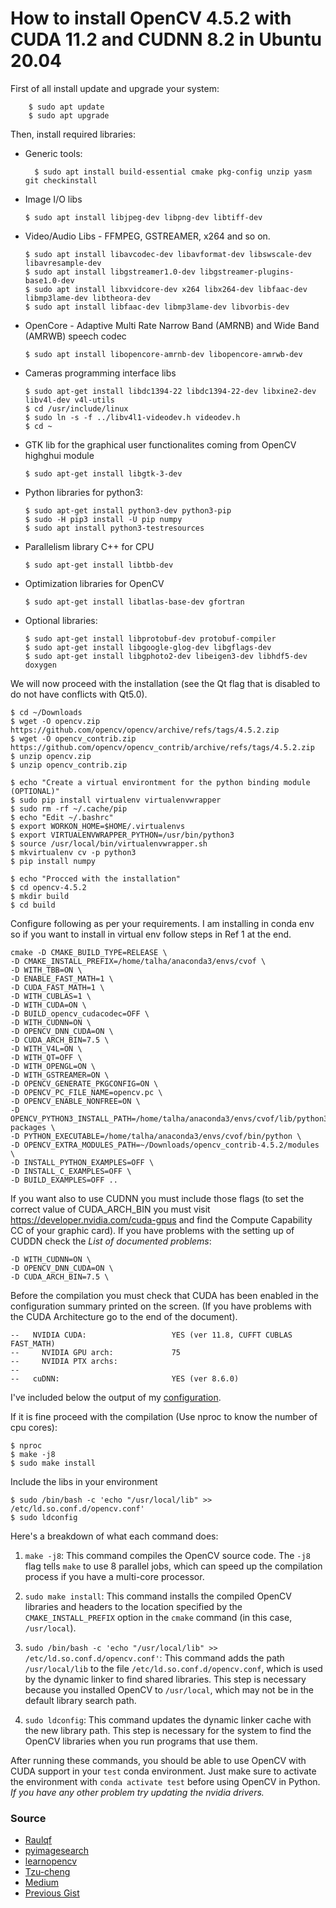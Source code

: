 # How to install OpenCV 4.5.2 with CUDA 11.2 and CUDNN 8.2 in Ubuntu 20.04

First of all install update and upgrade your system:
    
        $ sudo apt update
        $ sudo apt upgrade
   
    
Then, install required libraries:

* Generic tools:

        $ sudo apt install build-essential cmake pkg-config unzip yasm git checkinstall
    
* Image I/O libs
    ``` 
    $ sudo apt install libjpeg-dev libpng-dev libtiff-dev
    ``` 
* Video/Audio Libs - FFMPEG, GSTREAMER, x264 and so on.
    ```
    $ sudo apt install libavcodec-dev libavformat-dev libswscale-dev libavresample-dev
    $ sudo apt install libgstreamer1.0-dev libgstreamer-plugins-base1.0-dev
    $ sudo apt install libxvidcore-dev x264 libx264-dev libfaac-dev libmp3lame-dev libtheora-dev 
    $ sudo apt install libfaac-dev libmp3lame-dev libvorbis-dev
    ```
* OpenCore - Adaptive Multi Rate Narrow Band (AMRNB) and Wide Band (AMRWB) speech codec
    ```
    $ sudo apt install libopencore-amrnb-dev libopencore-amrwb-dev
    ```
    
* Cameras programming interface libs
    ```
    $ sudo apt-get install libdc1394-22 libdc1394-22-dev libxine2-dev libv4l-dev v4l-utils
    $ cd /usr/include/linux
    $ sudo ln -s -f ../libv4l1-videodev.h videodev.h
    $ cd ~
    ```

* GTK lib for the graphical user functionalites coming from OpenCV highghui module 
    ```
    $ sudo apt-get install libgtk-3-dev
    ```
* Python libraries for python3:
    ```
    $ sudo apt-get install python3-dev python3-pip
    $ sudo -H pip3 install -U pip numpy
    $ sudo apt install python3-testresources
    ```
* Parallelism library C++ for CPU
    ```
    $ sudo apt-get install libtbb-dev
    ```
* Optimization libraries for OpenCV
    ```
    $ sudo apt-get install libatlas-base-dev gfortran
    ```
* Optional libraries:
    ```
    $ sudo apt-get install libprotobuf-dev protobuf-compiler
    $ sudo apt-get install libgoogle-glog-dev libgflags-dev
    $ sudo apt-get install libgphoto2-dev libeigen3-dev libhdf5-dev doxygen
    ```

We will now proceed with the installation (see the Qt flag that is disabled to do not have conflicts with Qt5.0).

    $ cd ~/Downloads
    $ wget -O opencv.zip https://github.com/opencv/opencv/archive/refs/tags/4.5.2.zip
    $ wget -O opencv_contrib.zip https://github.com/opencv/opencv_contrib/archive/refs/tags/4.5.2.zip
    $ unzip opencv.zip
    $ unzip opencv_contrib.zip
    
    $ echo "Create a virtual environtment for the python binding module (OPTIONAL)"
    $ sudo pip install virtualenv virtualenvwrapper
    $ sudo rm -rf ~/.cache/pip
    $ echo "Edit ~/.bashrc"
    $ export WORKON_HOME=$HOME/.virtualenvs
    $ export VIRTUALENVWRAPPER_PYTHON=/usr/bin/python3
    $ source /usr/local/bin/virtualenvwrapper.sh
    $ mkvirtualenv cv -p python3
    $ pip install numpy
    
    $ echo "Procced with the installation"
    $ cd opencv-4.5.2
    $ mkdir build
    $ cd build
Configure following as per your requirements. I am installing in conda env so if you want to install in virtual env follow steps in Ref 1 at the end.
```
cmake -D CMAKE_BUILD_TYPE=RELEASE \
-D CMAKE_INSTALL_PREFIX=/home/talha/anaconda3/envs/cvof \
-D WITH_TBB=ON \
-D ENABLE_FAST_MATH=1 \
-D CUDA_FAST_MATH=1 \
-D WITH_CUBLAS=1 \
-D WITH_CUDA=ON \
-D BUILD_opencv_cudacodec=OFF \
-D WITH_CUDNN=ON \
-D OPENCV_DNN_CUDA=ON \
-D CUDA_ARCH_BIN=7.5 \
-D WITH_V4L=ON \
-D WITH_QT=OFF \
-D WITH_OPENGL=ON \
-D WITH_GSTREAMER=ON \
-D OPENCV_GENERATE_PKGCONFIG=ON \
-D OPENCV_PC_FILE_NAME=opencv.pc \
-D OPENCV_ENABLE_NONFREE=ON \
-D OPENCV_PYTHON3_INSTALL_PATH=/home/talha/anaconda3/envs/cvof/lib/python3.8/site-packages \
-D PYTHON_EXECUTABLE=/home/talha/anaconda3/envs/cvof/bin/python \
-D OPENCV_EXTRA_MODULES_PATH=~/Downloads/opencv_contrib-4.5.2/modules \
-D INSTALL_PYTHON_EXAMPLES=OFF \
-D INSTALL_C_EXAMPLES=OFF \
-D BUILD_EXAMPLES=OFF ..
```

    
If you want also to use CUDNN you must include those flags (to set the correct value of CUDA_ARCH_BIN you must visit https://developer.nvidia.com/cuda-gpus and find the Compute Capability CC of your graphic card). If you have problems with the setting up of CUDDN check the *List of documented problems*:

	-D WITH_CUDNN=ON \
	-D OPENCV_DNN_CUDA=ON \
	-D CUDA_ARCH_BIN=7.5 \

Before the compilation you must check that CUDA has been enabled in the configuration summary printed on the screen. (If you have problems with the CUDA Architecture go to the end of the document).

```
--   NVIDIA CUDA:                   YES (ver 11.8, CUFFT CUBLAS FAST_MATH)
--     NVIDIA GPU arch:             75
--     NVIDIA PTX archs:
-- 
--   cuDNN:                         YES (ver 8.6.0)

```

I've included below the output of my [configuration](#configuration-information).

If it is fine proceed with the compilation (Use nproc to know the number of cpu cores):
    
    $ nproc
    $ make -j8
    $ sudo make install

Include the libs in your environment    
    
    $ sudo /bin/bash -c 'echo "/usr/local/lib" >> /etc/ld.so.conf.d/opencv.conf'
    $ sudo ldconfig

 Here's a breakdown of what each command does:

1. `make -j8`: This command compiles the OpenCV source code. The `-j8` flag tells `make` to use 8 parallel jobs, which can speed up the compilation process if you have a multi-core processor.

2. `sudo make install`: This command installs the compiled OpenCV libraries and headers to the location specified by the `CMAKE_INSTALL_PREFIX` option in the `cmake` command (in this case, `/usr/local`).

3. `sudo /bin/bash -c 'echo "/usr/local/lib" >> /etc/ld.so.conf.d/opencv.conf'`: This command adds the path `/usr/local/lib` to the file `/etc/ld.so.conf.d/opencv.conf`, which is used by the dynamic linker to find shared libraries. This step is necessary because you installed OpenCV to `/usr/local`, which may not be in the default library search path.

4. `sudo ldconfig`: This command updates the dynamic linker cache with the new library path. This step is necessary for the system to find the OpenCV libraries when you run programs that use them.

After running these commands, you should be able to use OpenCV with CUDA support in your `test` conda environment. Just make sure to activate the environment with `conda activate test` before using OpenCV in Python.
*If you have any other problem try updating the nvidia drivers.*

### Source
- [Raulqf](https://gist.github.com/raulqf/f42c718a658cddc16f9df07ecc627be7#file-install_opencv4_cuda11_cudnn8-md)
- [pyimagesearch](https://www.pyimagesearch.com/2018/08/15/how-to-install-opencv-4-on-ubuntu/)
- [learnopencv](https://www.learnopencv.com/install-opencv-4-on-ubuntu-18-04/)
- [Tzu-cheng](https://chuangtc.com/ParallelComputing/OpenCV_Nvidia_CUDA_Setup.php)
- [Medium](https://medium.com/@debugvn/installing-opencv-3-3-0-on-ubuntu-16-04-lts-7db376f93961)
- [Previous Gist](https://gist.github.com/raulqf/a3caa97db3f8760af33266a1475d0e5e)
